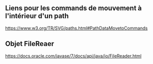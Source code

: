 ## Liens pour les commands de mouvement à l'intérieur d'un path

https://www.w3.org/TR/SVG/paths.html#PathDataMovetoCommands

## Objet FileReaer

https://docs.oracle.com/javase/7/docs/api/java/io/FileReader.html


